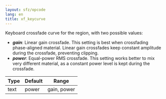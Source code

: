 ```yaml
---
layout: sfz/opcode
lang: en
title: xf_keycurve
---
```

Keyboard crossfade curve for the region, with two possible values:

- ***gain***: Linear gain crossfade. This setting is best when crossfading
            phase-aligned material. Linear gain crossfades keep constant
            amplitude during the crossfade, preventing clipping.
- ***power***: Equal-power RMS crossfade. This setting works better to mix very
            different material, as a constant power level is kept
            during the crossfade.

| Type | Default | Range       |
| ---  | ---     | ---         |
| text | power   | gain, power |
